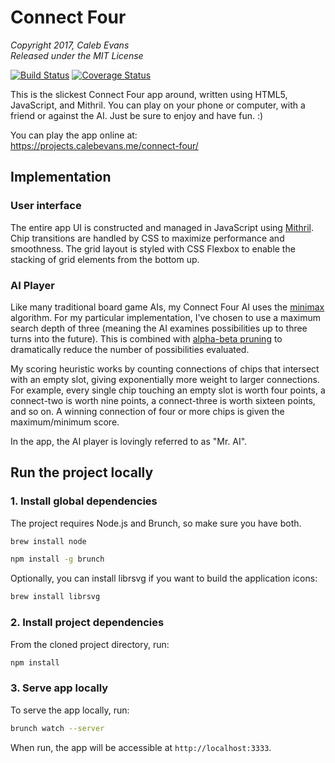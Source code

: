 # Connect Four

*Copyright 2017, Caleb Evans*  
*Released under the MIT License*

[![Build Status](https://travis-ci.org/caleb531/connect-four.svg?branch=master)](https://travis-ci.org/caleb531/connect-four)
[![Coverage Status](https://coveralls.io/repos/github/caleb531/connect-four/badge.svg?branch=master)](https://coveralls.io/github/caleb531/connect-four?branch=master)

This is the slickest Connect Four app around, written using HTML5, JavaScript,
and Mithril. You can play on your phone or computer, with a friend or against
the AI. Just be sure to enjoy and have fun. :)

You can play the app online at:  
https://projects.calebevans.me/connect-four/

## Implementation

### User interface

The entire app UI is constructed and managed in JavaScript using
[Mithril][mithril]. Chip transitions are handled by CSS to maximize performance
and smoothness. The grid layout is styled with CSS Flexbox to enable the
stacking of grid elements from the bottom up.

[mithril]: http://mithril.js.org/

### AI Player

Like many traditional board game AIs, my Connect Four AI uses the
[minimax][minimax] algorithm. For my particular implementation, I've chosen to
use a maximum search depth of three (meaning the AI examines possibilities up to
three turns into the future). This is combined with [alpha-beta pruning][abp] to
dramatically reduce the number of possibilities evaluated.

My scoring heuristic works by counting connections of chips that intersect with
an empty slot, giving exponentially more weight to larger connections. For
example, every single chip touching an empty slot is worth four points, a
connect-two is worth nine points, a connect-three is worth sixteen points, and
so on. A winning connection of four or more chips is given the maximum/minimum
score.

In the app, the AI player is lovingly referred to as "Mr. AI".

[minimax]: https://en.wikipedia.org/wiki/Minimax
[abp]: https://en.wikipedia.org/wiki/Alpha%E2%80%93beta_pruning

## Run the project locally

### 1. Install global dependencies

The project requires Node.js and Brunch, so make sure you have both.

```bash
brew install node
```

```bash
npm install -g brunch
```

Optionally, you can install librsvg if you want to build the application icons:

```bash
brew install librsvg
```

### 2. Install project dependencies

From the cloned project directory, run:

```bash
npm install
```

### 3. Serve app locally

To serve the app locally, run:

```bash
brunch watch --server
```

When run, the app will be accessible at `http://localhost:3333`.
